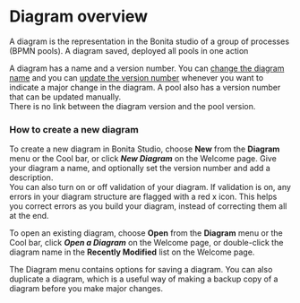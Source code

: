 # Diagram overview

A diagram is the representation in the Bonita studio of a group of processes (BPMN pools). A diagram saved, deployed all pools in one action

A diagram has a name and a version number. You can [change the diagram name](bonita-bpm-studio-hints-and-tips.md) and you can [update the version number](bonita-bpm-studio-hints-and-tips.md) whenever you want to indicate a major change in the diagram. A pool also has a version number that can be updated manually.  
There is no link between the diagram version and the pool version.

### How to create a new diagram

To create a new diagram in Bonita Studio, choose **New** from the **Diagram** menu or the Cool bar, or click **_New Diagram_** on the Welcome page. Give your diagram a name, and optionally set the version number and add a description.  
You can also turn on or off validation of your diagram. If validation is on, any errors in your diagram structure are flagged with a red x icon. This helps you correct errors as you build your diagram, instead of correcting them all at the end.

To open an existing diagram, choose **Open** from the **Diagram** menu or the Cool bar, click **_Open a Diagram_** on the Welcome page, 
or double-click the diagram name in the **Recently Modified** list on the Welcome page.

The Diagram menu contains options for saving a diagram. You can also duplicate a diagram, which is a useful way of making a backup copy of a diagram before you make major changes.
